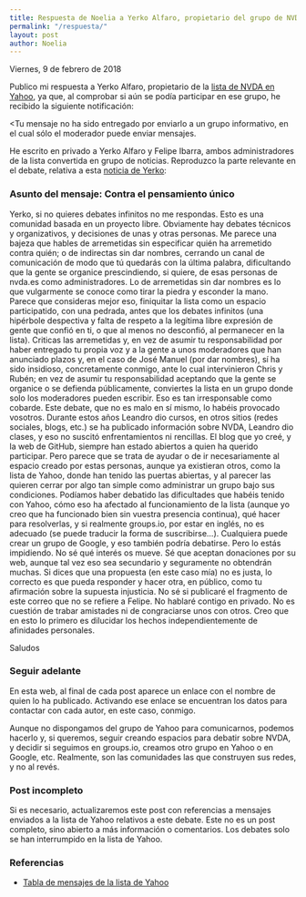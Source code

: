 ```yaml
---
title: Respuesta de Noelia a Yerko Alfaro, propietario del grupo de NVDA en Yahoo
permalink: "/respuesta/"
layout: post
author: Noelia
---
```


<footer>Viernes, 9 de febrero de 2018</footer>

Publico mi respuesta a Yerko Alfaro, propietario de la [lista de NVDA en Yahoo](https://es.groups.yahoo.com/neo/groups/nvdaespanol/info), ya que, al comprobar si aún se podía participar en ese grupo, he recibido la siguiente notificación:

<Tu mensaje no ha sido entregado por enviarlo a un grupo informativo,
en el cual sólo el moderador puede enviar mensajes. 

He escrito en privado a Yerko Alfaro y Felipe Ibarra, ambos administradores de la lista convertida en grupo de noticias. Reproduzco la parte relevante en el debate, relativa a esta [noticia de Yerko](https://es.groups.yahoo.com/neo/groups/nvdaespanol/conversations/topics/30603;_ylc=X3oDMTM3NmduY2djBF9TAzk3NDkwNDYzBGdycElkAzU1MTg2NzQxBGdycHNwSWQDMTY2MDM5NjA5NQRtc2dJZAMzMDYwMwRzZWMDZnRyBHNsawN2dHBjBHN0aW1lAzE1MTgxMzM5MDAEdHBjSWQDMzA2MDM-):

### Asunto del mensaje: Contra el pensamiento único ###

Yerko, si no quieres debates infinitos no me respondas. Esto es una comunidad basada en un proyecto libre. Obviamente hay debates técnicos y organizativos, y decisiones de unas y otras personas. Me parece una bajeza que hables de arremetidas sin especificar quién ha arremetido contra quién; o de indirectas sin dar nombres, cerrando un canal de comunicación de modo que tú quedarás con la última palabra, dificultando que la gente se organice prescindiendo, si quiere, de esas personas de nvda.es como administradores. 
Lo de arremetidas sin dar nombres es lo que vulgarmente se conoce como tirar la piedra y esconder la mano. Parece que consideras mejor eso, finiquitar la lista como un espacio participatido, con una pedrada, antes que los debates infinitos (una hipérbole despectiva y falta de respeto a la legítima libre expresión de gente que confió en ti, o que al menos no desconfió, al permanecer en la lista). 
Criticas las arremetidas y, en vez de asumir tu responsabilidad por haber entregado tu propia voz y a la gente a unos moderadores que han anunciado plazos y, en el caso de José Manuel (por dar nombres), sí ha sido insidioso, concretamente conmigo, ante lo cual intervinieron Chris y Rubén; en vez de asumir tu responsabilidad aceptando que la gente se organice o se defienda públicamente, conviertes la lista en un grupo donde solo los moderadores pueden escribir. Eso es tan irresponsable como cobarde. 
Este debate, que no es malo en sí mismo, lo habéis provocado vosotros. Durante estos años Leandro dio cursos, en otros sitios (redes sociales, blogs, etc.) se ha publicado información sobre NVDA, Leandro dio clases, y eso no suscitó enfrentamientos ni rencillas. 
El blog que yo creé, y la web de GitHub, siempre han estado abiertos a quien ha querido participar. Pero parece que se trata de ayudar o de ir necesariamente al espacio creado por estas personas, aunque ya existieran otros, como la lista de Yahoo, donde han tenido las puertas abiertas, y al parecer las quieren cerrar por algo tan simple como administrar un grupo bajo sus condiciones. 
Podíamos haber debatido las dificultades que habéis tenido con Yahoo, cómo eso ha afectado al funcionamiento de la lista (aunque yo creo que ha funcionado bien sin vuestra presencia continua), qué hacer para resolverlas, y si realmente groups.io, por estar en inglés, no es adecuado (se puede traducir la forma de suscribirse...). Cualquiera puede crear un grupo de Google, y eso también podría debatirse. 
Pero lo estás impidiendo. No sé qué interés os mueve. Sé que aceptan donaciones por su web, aunque tal vez eso sea secundario y seguramente no obtendrán muchas. 
Si dices que una propuesta (en este caso mía) no es justa, lo correcto es que pueda responder y hacer otra, en público, como tu afirmación sobre la supuesta injusticia. 
No sé si publicaré el fragmento de este correo que no se refiere a Felipe. 
No hablaré contigo en privado. No es cuestión de trabar amistades ni de congraciarse unos con otros. Creo que en esto lo primero es dilucidar los hechos independientemente de afinidades personales. 

Saludos 

### Seguir adelante ###

En esta web, al final de cada post aparece un enlace con el nombre de quien lo ha publicado. Activando ese enlace se encuentran los datos para contactar con cada autor, en este caso, conmigo.

Aunque no dispongamos del grupo de Yahoo para comunicarnos, podemos hacerlo y, si queremos, seguir creando espacios para debatir sobre NVDA, y decidir si seguimos en groups.io, creamos otro grupo en Yahoo o en Google, etc.
Realmente, son las comunidades las que construyen sus redes, y no al revés.

### Post incompleto ###

Si es necesario, actualizaremos este post con referencias a mensajes enviados a la lista de Yahoo relativos a este debate. Este no es un post completo, sino abierto a más información o comentarios. Los debates solo se han interrumpido en la lista de Yahoo.

### Referencias ###

- [Tabla de mensajes de la lista de Yahoo](https://es.groups.yahoo.com/neo/groups/nvdaespanol/conversations/messages#yg-msg-list)


